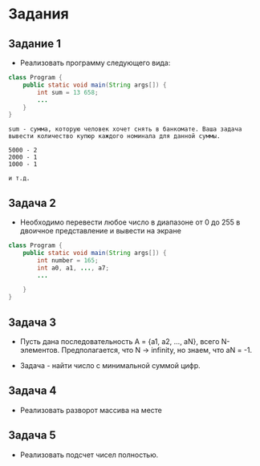 # Задания

## Задание 1

* Реализовать программу следующего вида:

```JAVA
class Program {
	public static void main(String args[]) {
		int sum = 13 658;
		...
	}
}
```

```
sum - сумма, которую человек хочет снять в банкомате. Ваша задача вывести количество купюр каждого номинала для данной суммы.

5000 - 2
2000 - 1
1000 - 1

и т.д.
```

## Задача 2

* Необходимо перевести любое число в диапазоне от 0 до 255 в двоичное представление и вывести на экране

```JAVA
class Program {
	public static void main(String args[]) {
		int number = 165;
		int a0, a1, ..., a7;
		...

	}
}
```

## Задача 3

* Пусть дана последовательность A = {a1, a2, ..., aN}, всего N-элементов. Предполагается, что N -> infinity, но знаем, что aN = -1.

* Задача - найти число с минимальной суммой цифр.

## Задача 4

* Реализовать разворот массива на месте

## Задача 5

* Реализовать подсчет чисел полностью.
